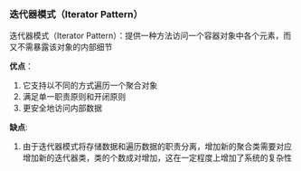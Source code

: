 ### 迭代器模式（Iterator Pattern）

迭代器模式（Iterator Pattern）：提供一种方法访问一个容器对象中各个元素，而又不需暴露该对象的内部细节


**优点**：

1. 它支持以不同的方式遍历一个聚合对象
2. 满足单一职责原则和开闭原则
3. 更安全地访问内部数据

**缺点**: 

1. 由于迭代器模式将存储数据和遍历数据的职责分离，增加新的聚合类需要对应增加新的迭代器类，类的个数成对增加，这在一定程度上增加了系统的复杂性
